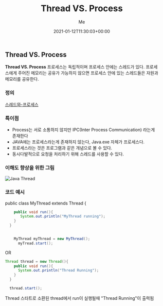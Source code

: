 ﻿---
title: "Thread VS. Process"
date: 2021-01-12T11:30:03+00:00
weight: 1
aliases: ["/DS"]
tags: ["DS"]
categories: ["DS"]
series: ["DS"]
author: "Me"
showToc: true
TocOpen: false
draft: false
hidemeta: false
disableShare: false
comments: false
---
## Thread VS. Process 
**Thread VS. Process**
프로세스는 독립적이며 프로세스 안에는 스레드가 있다. 
프로세스에게 주어진 메모리는 공유가 가능하지 않으면 프로세스 안에 있는 스레드들은 자원과 메모리를 공유한다. 

### 정의
[스레드와-프로세스](https://velog.io/@ditt/%EC%8A%A4%EB%A0%88%EB%93%9C%EC%99%80-%ED%94%84%EB%A1%9C%EC%84%B8%EC%8A%A4)

### 특이점
- Process는 서로 소통하지 않지만 IPC(Inter Process Communication) 라는게 존재한다
- JAVA에는 프로세스라는게 존재하지 않는다, Java.exe 자체가 프로세스다. 
- 프로세스라는 것은 프로그램과 같은 개념으로 볼 수 있다. 
- 동시다발적으로 요청을 처리하기 위해 스레드를 사용할 수 있다. 

### 이해도 향상을 위한 그림 
![Java Thread](https://www.tutorialspoint.com/java/images/Thread_Life_Cycle.jpg)

### 코드 예시 

public class MyThread extends Thread {

```java
    public void run(){
       System.out.println("MyThread running");
    }
  }
  
```
```java
	MyThread myThread = new MyThread();
	  myTread.start();
  ```
  
OR 
```java
Thread thread = new Thread(){
    public void run(){
      System.out.println("Thread Running");
    }
  }

  thread.start();
```

Thread 스타트로 소환된 thread에서 run이 실행될때 "Thread Running"이 출력됨
